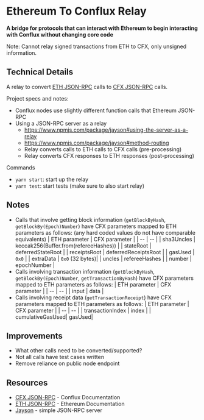 # Ethereum To Conflux Relay

**A bridge for protocols that can interact with Ethereum to begin interacting with Conflux without changing core code**

Note: Cannot relay signed transactions from ETH to CFX, only unsigned information.

## Technical Details

A relay to convert [ETH JSON-RPC](https://github.com/ethereum/wiki/wiki/JSON-RPC) calls to [CFX JSON-RPC](https://developer.conflux-chain.org/docs/conflux-doc/docs/json_rpc/) calls.

Project specs and notes:

- Conflux nodes use slightly different function calls that Ethereum JSON-RPC
- Using a JSON-RPC server as a relay
  - https://www.npmjs.com/package/jayson#using-the-server-as-a-relay
  - https://www.npmjs.com/package/jayson#method-routing
  - Relay converts calls to ETH calls to CFX calls (pre-processing)
  - Relay converts CFX responses to ETH responses (post-processing)

Commands

- `yarn start`: start up the relay
- `yarn test`: start tests (make sure to also start relay)

## Notes

- Calls that involve getting block information (`getBlockByHash`, `getBlockBy(Epoch)Number`) have CFX parameters mapped to ETH parameters as follows: (any hard coded values do not have comparable equivalents)
  | ETH parameter | CFX parameter |
  | -- | -- |
  | sha3Uncles | keccak256(Buffer.from(refereeHashes)) |
  | stateRoot | deferredStateRoot |
  | receiptsRoot | deferredReceiptsRoot |
  | gasUsed | `0x0` |
  | extraData | `0x0` (32 bytes)|
  | uncles | refereeHashes |
  | number | epochNumber |
- Calls involving transaction information (`getBlockByHash`, `getBlockBy(Epoch)Number`, `getTransactionByHash`) have CFX parameters mapped to ETH parameters as follows:
  | ETH parameter | CFX parameter |
  | -- | -- |
  | input | data |
- Calls involving receipt data (`getTransactionReceipt`) have CFX parameters mapped to ETH parameters as follows:
  | ETH parameter | CFX parameter |
  | -- | -- |
  | transactionIndex | index |
  | cumulativeGasUsed| gasUsed|

## Improvements

- What other calls need to be converted/supported?
- Not all calls have test cases written
- Remove reliance on public node endpoint

## Resources

- [CFX JSON-RPC](https://developer.conflux-chain.org/docs/conflux-doc/docs/json_rpc/) - Conflux Documentation
- [ETH JSON-RPC](https://github.com/ethereum/wiki/wiki/JSON-RPC) - Ethereum Documentation
- [Jayson](https://github.com/tedeh/jayson) - simple JSON-RPC server
